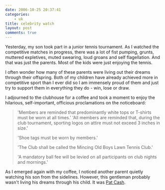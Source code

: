 ```yaml
---
date: 2006-10-25 20:37:41
categories:
    - uk
title: celebrity watch
layout: post
comments: true
---
```

Yesterday, my son took part in a junior tennis tournament. As I watched
the competitive matches in progress, there was a lot of fist pumping,
grunts, muttered expletives, muted swearing, loud groans and self
flagellation. And that was just the parents. Most of the kids were just
enjoying the tennis.

I often wonder how many of these parents were living out their dreams
through their offspring. Both of my children have already achieved more
in competitive sport than I ever did so I am immensely proud of them and
just try to support them in everything they do - win, lose or draw.

I adjourned to the clubhouse for a coffee and took a moment to enjoy the
hilarious, self-important, officious proclamations on the noticeboard:

> 'Members are reminded that predominantly white tops or T-shirts must
> be worn at all times.'
> 'All members are reminded that, during the club tournament, sporting
> logos on attire must not exceed 3 inches in size.'
>
> 'Shoe tags must be worn by members.'
>
> 'The Club shall be called the Mincing Old Boys Lawn Tennis Club.'
>
> 'A mandatory ball fee will be levied on all participants on club
> nights and mornings.'

As I emerged again with my coffee, I noticed another parent quietly
watching his son from the sidelines. However, this gentleman probably
wasn't living his dreams through his child. It was
[Pat Cash](http://www.patcash.co.uk/).
